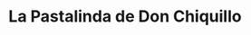 ---
title: "La Pastalinda de Don Chiquillo"
url: /ciudad-autonoma-de-buenos-aires/la-pastalinda-de-don-chiquillo/
shop: Süßwaren
---